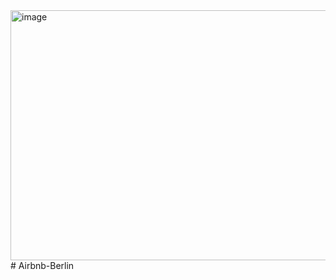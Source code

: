 <img width="600" height="400" alt="image" src="https://github.com/user-attachments/assets/49dfa5d5-3cdb-46d4-97d1-6b0917dee4f3" />
# Airbnb-Berlin

